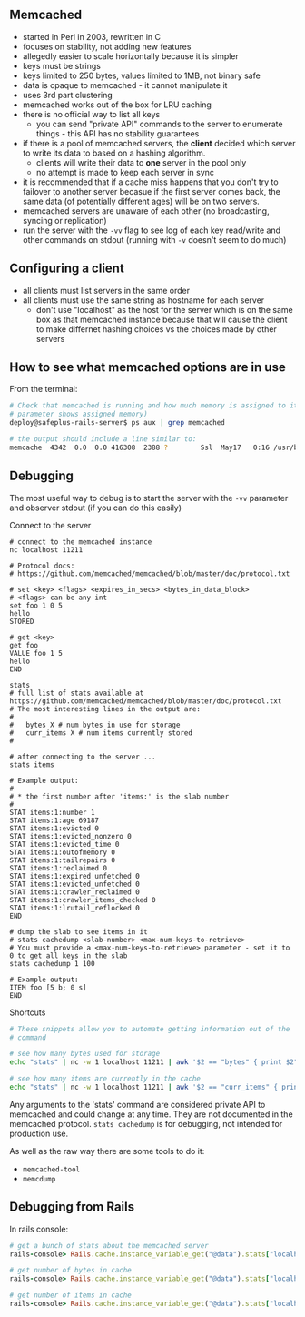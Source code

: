 ## Memcached

- started in Perl in 2003, rewritten in C
- focuses on stability, not adding new features
- allegedly easier to scale horizontally because it is simpler
- keys must be strings
- keys limited to 250 bytes, values limited to 1MB, not binary safe
- data is opaque to memcached - it cannot manipulate it
- uses 3rd part clustering
- memcached works out of the box for LRU caching
- there is no official way to list all keys
    - you can send "private API" commands to the server to enumerate things -
      this API has no stability guarantees
- if there is a pool of memcached servers, the **client** decided which server
  to write its data to based on a hashing algorithm.
    - clients will write their data to **one** server in the pool only
    - no attempt is made to keep each server in sync
- it is recommended that if a cache miss happens that you don't try to failover
  to another server becasue if the first server comes back, the same data (of
  potentially different ages) will be on two servers.
- memcached servers are unaware of each other (no broadcasting, syncing or
  replication)
- run the server with the `-vv` flag to see log of each key read/write and other
  commands on stdout (running with `-v` doesn't seem to do much)

## Configuring a client

- all clients must list servers in the same order
- all clients must use the same string as hostname for each server
    - don't use "localhost" as the host for the server which is on the same box
      as that memcached instance because that will cause the client to make
      differnet hashing choices vs the choices made by other servers

## How to see what memcached options are in use

From the terminal:

```bash
# Check that memcached is running and how much memory is assigned to it (the -m
# parameter shows assigned memory)
deploy@safeplus-rails-server$ ps aux | grep memcached

# the output should include a line similar to:
memcache  4342  0.0  0.0 416308  2388 ?        Ssl  May17   0:16 /usr/bin/memcached -m 64 -U 11211 -p 11211 -u memcache -l 127.0.0.1 -c 1024 -I 1m -v
```

## Debugging

The most useful way to debug is to start the server with the `-vv` parameter and
observer stdout (if you can do this easily)

Connect to the server

```
# connect to the memcached instance
nc localhost 11211

# Protocol docs:
# https://github.com/memcached/memcached/blob/master/doc/protocol.txt

# set <key> <flags> <expires_in_secs> <bytes_in_data_block>
# <flags> can be any int
set foo 1 0 5
hello
STORED

# get <key>
get foo
VALUE foo 1 5
hello
END

stats
# full list of stats available at https://github.com/memcached/memcached/blob/master/doc/protocol.txt
# The most interesting lines in the output are:
#
#   bytes X # num bytes in use for storage
#   curr_items X # num items currently stored
#

# after connecting to the server ...
stats items

# Example output:
#
# * the first number after 'items:' is the slab number
#
STAT items:1:number 1
STAT items:1:age 69187
STAT items:1:evicted 0
STAT items:1:evicted_nonzero 0
STAT items:1:evicted_time 0
STAT items:1:outofmemory 0
STAT items:1:tailrepairs 0
STAT items:1:reclaimed 0
STAT items:1:expired_unfetched 0
STAT items:1:evicted_unfetched 0
STAT items:1:crawler_reclaimed 0
STAT items:1:crawler_items_checked 0
STAT items:1:lrutail_reflocked 0
END

# dump the slab to see items in it
# stats cachedump <slab-number> <max-num-keys-to-retrieve>
# You must provide a <max-num-keys-to-retrieve> parameter - set it to 0 to get all keys in the slab
stats cachedump 1 100

# Example output:
ITEM foo [5 b; 0 s]
END
```

Shortcuts

```bash
# These snippets allow you to automate getting information out of the 'stats'
# command

# see how many bytes used for storage
echo "stats" | nc -w 1 localhost 11211 | awk '$2 == "bytes" { print $2" "$3 }'

# see how many items are currently in the cache
echo "stats" | nc -w 1 localhost 11211 | awk '$2 == "curr_items" { print $2" "$3 }'
```

Any arguments to the 'stats' command are considered private API to memcached and
could change at any time. They are not documented in the memcached protocol.
`stats cachedump` is for debugging, not intended for production use.

As well as the raw way there are some tools to do it:

- `memcached-tool`
- `memcdump`

## Debugging from Rails

In rails console:

```ruby
# get a bunch of stats about the memcached server
rails-console> Rails.cache.instance_variable_get("@data").stats["localhost:11211"]

# get number of bytes in cache
rails-console> Rails.cache.instance_variable_get("@data").stats["localhost:11211"]["bytes"]

# get number of items in cache
rails-console> Rails.cache.instance_variable_get("@data").stats["localhost:11211"]["curr_items"]
```
